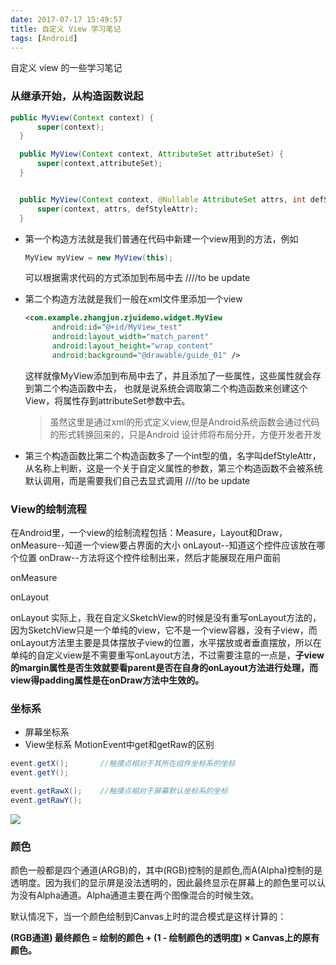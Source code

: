 ```yaml
---
date: 2017-07-17 15:49:57
title: 自定义 View 学习笔记
tags: [Android]
---
```

自定义 view 的一些学习笔记<!-- more-->


### 从继承开始，从构造函数说起
```java
public MyView(Context context) {
      super(context);
  }

  public MyView(Context context, AttributeSet attributeSet) {
      super(context,attributeSet);
  }


  public MyView(Context context, @Nullable AttributeSet attrs, int defStyleAttr) {
      super(context, attrs, defStyleAttr);
  }
```

- 第一个构造方法就是我们普通在代码中新建一个view用到的方法，例如

  ```java
  MyView myView = new MyView(this);
  ```


   可以根据需求代码的方式添加到布局中去     ////to be update

- 第二个构造方法就是我们一般在xml文件里添加一个view

  ```xml
  <com.example.zhangjun.zjuidemo.widget.MyView
        android:id="@+id/MyView_test"
        android:layout_width="match_parent"
        android:layout_height="wrap_content"
        android:background="@drawable/guide_01" />
  ```

  这样就像MyView添加到布局中去了，并且添加了一些属性，这些属性就会存到第二个构造函数中去，
  也就是说系统会调取第二个构造函数来创建这个View，将属性存到attributeSet参数中去。
  > 虽然这里是通过xml的形式定义view,但是Android系统函数会通过代码的形式转换回来的，只是Android
  > 设计师将布局分开，方便开发者开发
- 第三个构造函数比第二个构造函数多了一个int型的值，名字叫defStyleAttr，从名称上判断，这是一个关于自定义属性的参数，第三个构造函数不会被系统默认调用，而是需要我们自己去显式调用 ////to be update


### View的绘制流程

在Android里，一个view的绘制流程包括：Measure，Layout和Draw，
onMeasure--知道一个view要占界面的大小
onLayout--知道这个控件应该放在哪个位置
onDraw--方法将这个控件绘制出来，然后才能展现在用户面前


onMeasure  

onLayout

onLayout 实际上，我在自定义SketchView的时候是没有重写onLayout方法的，因为SketchView只是一个单纯的view，它不是一个view容器，没有子view，而onLayout方法里主要是具体摆放子view的位置，水平摆放或者垂直摆放，所以在单纯的自定义view是不需要重写onLayout方法，不过需要注意的一点是，**子view的margin属性是否生效就要看parent是否在自身的onLayout方法进行处理，而view得padding属性是在onDraw方法中生效的。**


### 坐标系
- 屏幕坐标系
- View坐标系
MotionEvent中get和getRaw的区别

```java
event.getX();       //触摸点相对于其所在组件坐标系的坐标
event.getY();

event.getRawX();    //触摸点相对于屏幕默认坐标系的坐标
event.getRawY();
```

![](https://blog-image-1257302654.cos.ap-guangzhou.myqcloud.com/2018-08-24-044418.jpg)

### 颜色
颜色一般都是四个通道(ARGB)的，其中(RGB)控制的是颜色,而A(Alpha)控制的是透明度。因为我们的显示屏是没法透明的，因此最终显示在屏幕上的颜色里可以认为没有Alpha通道。Alpha通道主要在两个图像混合的时候生效。

默认情况下，当一个颜色绘制到Canvas上时的混合模式是这样计算的：

**(RGB通道) 最终颜色 = 绘制的颜色 + (1 - 绘制颜色的透明度) × Canvas上的原有颜色。**
